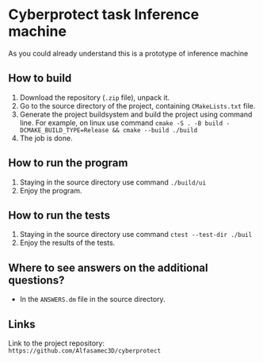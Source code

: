 # Cyberprotect task Inference machine
As you could already understand this is a prototype of inference machine
## How to build
1. Download the repository (`.zip` file), unpack it.
2. Go to the source directory of the project, containing `CMakeLists.txt` file.
3. Generate the project buildsystem and build the project using command line. For example, on linux use command
`cmake -S . -B build -DCMAKE_BUILD_TYPE=Release && cmake --build ./build`
4. The job is done.
## How to run the program
1. Staying in the source directory use command
`./build/ui`
2. Enjoy the program.
## How to run the tests
1. Staying in the source directory use command
`ctest --test-dir ./buil`
2. Enjoy the results of the tests.
## Where to see answers on the additional questions?
- In the `ANSWERS.dm` file in the source directory.
## Links
Link to the project repository: `https://github.com/Alfasamec3D/cyberprotect`
